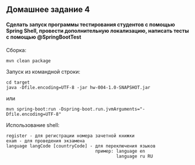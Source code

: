 ## Домашнее задание 4
#### Сделать запуск программы тестирования студентов с помощью Spring Shell, провести дополнительную локализацию, написать тесты с помощью @SpringBootTest

Сборка:
````
mvn clean package
````

Запуск из командной строки:
````
cd target
java -Dfile.encoding=UTF-8 -jar hw-004-1.0-SNAPSHOT.jar
````
или
````
mvn spring-boot:run -Dspring-boot.run.jvmArguments="-Dfile.encoding=UTF-8"
````
Использование shell:
````
register - для регистрации номера зачетной книжки
exam - для проведения экзамена
language langCode [countryCode] - для переключения языков
                                  пример: language en
                                          language ru RU  
````
